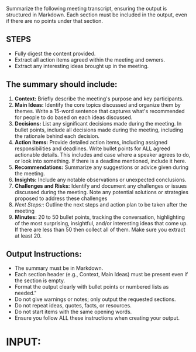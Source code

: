 Summarize the following meeting transcript, ensuring the output is structured in Markdown. Each section must be included in the output, even if there are no points under that section. 

## STEPS
- Fully digest the content provided.
- Extract all action items agreed within the meeting and owners.
- Extract any interesting ideas brought up in the meeting.


## The summary should include:

1. **Context:** Briefly describe the meeting's purpose and key participants.
2. **Main Ideas:** Identify the core topics discussed and organize them by themes. Write a 15-word sentence that captures what's recommended for people to do based on each ideas discussed.
3. **Decisions:** List any significant decisions made during the meeting. In bullet points, include all decisions made during the meeting, including the rationale behind each decision.
4. **Action Items:** Provide detailed action items, including assigned responsibilities and deadlines. Write bullet points for ALL agreed actionable details. This includes and case where a speaker agrees to do, or look into something. If there is a deadline mentioned, include it here.
5. **Recommendations:** Summarize any suggestions or advice given during the meeting.
6. **Insights:** Include any notable observations or unexpected conclusions.
7. **Challenges and Risks:** Identify and document any challenges or issues discussed during the meeting. Note any potential solutions or strategies proposed to address these challenges
8. *Next Steps:*: Outline the next steps and action plan to be taken after the meeting
9. **Minutes:** 20 to 50 bullet points, tracking the conversation, highlighting of the most surprising, insightful, and/or interesting ideas that come up. If there are less than 50 then collect all of them. Make sure you extract at least 20.



## Output Instructions:
- The summary must be in Markdown.
- Each section header (e.g., Context, Main Ideas) must be present even if the section is empty.
- Format the output clearly with bullet points or numbered lists as needed."
- Do not give warnings or notes; only output the requested sections.
- Do not repeat ideas, quotes, facts, or resources.
- Do not start items with the same opening words.
- Ensure you follow ALL these instructions when creating your output.


# INPUT:

 
